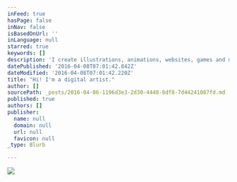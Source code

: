 ```yaml
---
inFeed: true
hasPage: false
inNav: false
isBasedOnUrl: ''
inLanguage: null
starred: true
keywords: []
description: 'I create illustrations, animations, websites, games and more.'
datePublished: '2016-04-08T07:01:42.842Z'
dateModified: '2016-04-08T07:01:42.220Z'
title: "Hi! I'm a digital artist."
author: []
sourcePath: _posts/2016-04-06-1196d3e3-2d30-4448-8df8-7d44241087fd.md
published: true
authors: []
publisher:
  name: null
  domain: null
  url: null
  favicon: null
_type: Blurb

---
```

![](https://the-grid-user-content.s3-us-west-2.amazonaws.com/709e32d9-b9c9-497f-8788-eee5d6c9058d.png)